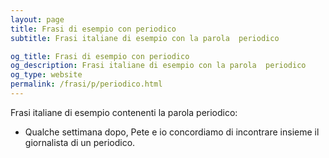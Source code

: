 ```yaml
---
layout: page
title: Frasi di esempio con periodico 
subtitle: Frasi italiane di esempio con la parola  periodico

og_title: Frasi di esempio con periodico 
og_description: Frasi italiane di esempio con la parola  periodico
og_type: website
permalink: /frasi/p/periodico.html
---
```


Frasi italiane di esempio contenenti la parola periodico:


- Qualche settimana dopo, Pete e io concordiamo di incontrare insieme il giornalista di un periodico.
